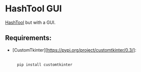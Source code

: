 # HashTool GUI

[HashTool](link) but with a GUI.

## Requirements:

- [CustomTkinter][https://pypi.org/project/customtkinter/0.3/]:
  ######
        pip install customtkinter
